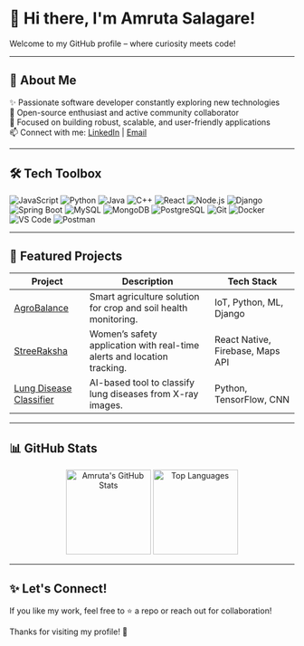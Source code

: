 # 👋 Hi there, I'm Amruta Salagare!

Welcome to my GitHub profile – where curiosity meets code!

---

## 🚀 About Me

✨ Passionate software developer constantly exploring new technologies  
🤝 Open-source enthusiast and active community collaborator  
🎯 Focused on building robust, scalable, and user-friendly applications  
📫 Connect with me: [LinkedIn](https://www.linkedin.com/in/amrutasalagare/) | [Email](mailto:amrutasalagare2609@gmail.com)

---

## 🛠️ Tech Toolbox

![JavaScript](https://img.shields.io/badge/-JavaScript-F7DF1E?logo=javascript&logoColor=black&style=flat-square)
![Python](https://img.shields.io/badge/-Python-3776AB?logo=python&logoColor=white&style=flat-square)
![Java](https://img.shields.io/badge/-Java-007396?logo=java&logoColor=white&style=flat-square)
![C++](https://img.shields.io/badge/-C++-00599C?logo=c%2B%2B&logoColor=white&style=flat-square)
![React](https://img.shields.io/badge/-React-61DAFB?logo=react&logoColor=black&style=flat-square)
![Node.js](https://img.shields.io/badge/-Node.js-339933?logo=node.js&logoColor=white&style=flat-square)
![Django](https://img.shields.io/badge/-Django-092E20?logo=django&logoColor=white&style=flat-square)
![Spring Boot](https://img.shields.io/badge/-Spring%20Boot-6DB33F?logo=spring-boot&logoColor=white&style=flat-square)
![MySQL](https://img.shields.io/badge/-MySQL-4479A1?logo=mysql&logoColor=white&style=flat-square)
![MongoDB](https://img.shields.io/badge/-MongoDB-47A248?logo=mongodb&logoColor=white&style=flat-square)
![PostgreSQL](https://img.shields.io/badge/-PostgreSQL-336791?logo=postgresql&logoColor=white&style=flat-square)
![Git](https://img.shields.io/badge/-Git-F05032?logo=git&logoColor=white&style=flat-square)
![Docker](https://img.shields.io/badge/-Docker-2496ED?logo=docker&logoColor=white&style=flat-square)
![VS Code](https://img.shields.io/badge/-VS%20Code-007ACC?logo=visual-studio-code&logoColor=white&style=flat-square)
![Postman](https://img.shields.io/badge/-Postman-FF6C37?logo=postman&logoColor=white&style=flat-square)

---

## 🌟 Featured Projects

| Project | Description | Tech Stack |
|---------|-------------|------------|
| [AgroBalance](https://github.com/AmrutaSalagare/agrobalance) | Smart agriculture solution for crop and soil health monitoring. | IoT, Python, ML, Django |
| [StreeRaksha](https://github.com/AmrutaSalagare/streeraksha) | Women’s safety application with real-time alerts and location tracking. | React Native, Firebase, Maps API |
| [Lung Disease Classifier](https://github.com/AmrutaSalagare/lung-disease-classifier) | AI-based tool to classify lung diseases from X-ray images. | Python, TensorFlow, CNN |

---

## 📊 GitHub Stats

<p align="center">
  <img src="https://github-readme-stats.vercel.app/api?username=AmrutaSalagare&show_icons=true&theme=radical" alt="Amruta's GitHub Stats" height="150"/>
  <img src="https://github-readme-stats.vercel.app/api/top-langs/?username=AmrutaSalagare&layout=compact&theme=radical" alt="Top Languages" height="150"/>
</p>

---

## ✨ Let's Connect!

If you like my work, feel free to ⭐️ a repo or reach out for collaboration!

<!--
**AmrutaSalagare/AmrutaSalagare** is a ✨ _special_ ✨ repository because its `README.md` (this file) appears on your GitHub profile.
-->

Thanks for visiting my profile! 🚀
